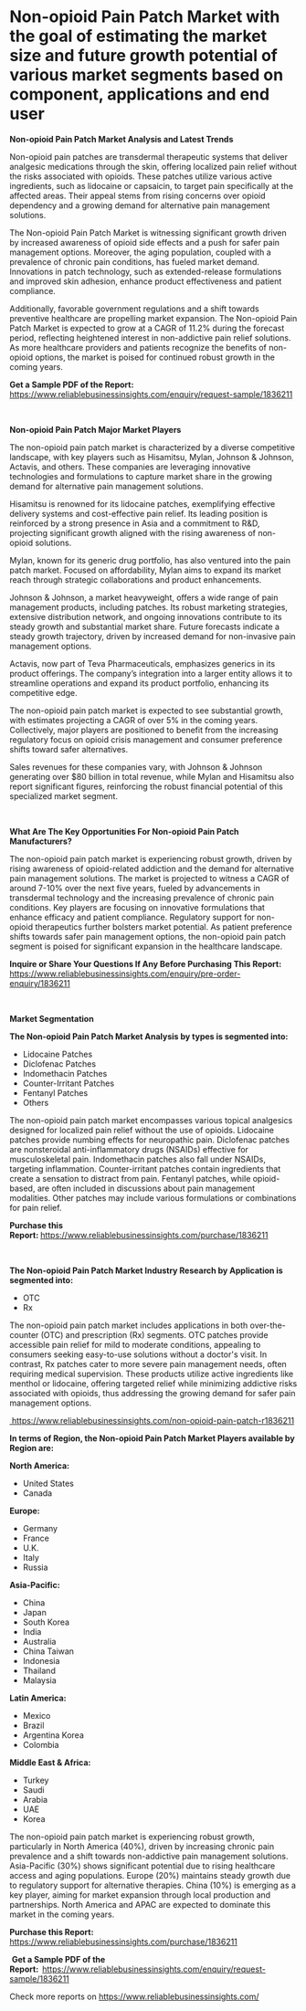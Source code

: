 <p><h1>Non-opioid Pain Patch Market with the goal of estimating the market size and future growth potential of various market segments based on component, applications and end user</h1></p><p><strong>Non-opioid Pain Patch Market Analysis and Latest Trends</strong></p>
<p><p>Non-opioid pain patches are transdermal therapeutic systems that deliver analgesic medications through the skin, offering localized pain relief without the risks associated with opioids. These patches utilize various active ingredients, such as lidocaine or capsaicin, to target pain specifically at the affected areas. Their appeal stems from rising concerns over opioid dependency and a growing demand for alternative pain management solutions.</p><p>The Non-opioid Pain Patch Market is witnessing significant growth driven by increased awareness of opioid side effects and a push for safer pain management options. Moreover, the aging population, coupled with a prevalence of chronic pain conditions, has fueled market demand. Innovations in patch technology, such as extended-release formulations and improved skin adhesion, enhance product effectiveness and patient compliance.</p><p>Additionally, favorable government regulations and a shift towards preventive healthcare are propelling market expansion. The Non-opioid Pain Patch Market is expected to grow at a CAGR of 11.2% during the forecast period, reflecting heightened interest in non-addictive pain relief solutions. As more healthcare providers and patients recognize the benefits of non-opioid options, the market is poised for continued robust growth in the coming years.</p></p>
<p><strong>Get a Sample PDF of the Report:&nbsp;</strong> <a href="https://www.reliablebusinessinsights.com/enquiry/request-sample/1836211?utm_campaign=3003&utm_medium=2&utm_source=Github&utm_content=ia&utm_term=26032025&utm_id=non-opioid-pain-patch">https://www.reliablebusinessinsights.com/enquiry/request-sample/1836211</a></p>
<p>&nbsp;</p>
<p><strong>Non-opioid Pain Patch Major Market Players</strong></p>
<p><p>The non-opioid pain patch market is characterized by a diverse competitive landscape, with key players such as Hisamitsu, Mylan, Johnson & Johnson, Actavis, and others. These companies are leveraging innovative technologies and formulations to capture market share in the growing demand for alternative pain management solutions.</p><p>Hisamitsu is renowned for its lidocaine patches, exemplifying effective delivery systems and cost-effective pain relief. Its leading position is reinforced by a strong presence in Asia and a commitment to R&D, projecting significant growth aligned with the rising awareness of non-opioid solutions.</p><p>Mylan, known for its generic drug portfolio, has also ventured into the pain patch market. Focused on affordability, Mylan aims to expand its market reach through strategic collaborations and product enhancements.</p><p>Johnson & Johnson, a market heavyweight, offers a wide range of pain management products, including patches. Its robust marketing strategies, extensive distribution network, and ongoing innovations contribute to its steady growth and substantial market share. Future forecasts indicate a steady growth trajectory, driven by increased demand for non-invasive pain management options.</p><p>Actavis, now part of Teva Pharmaceuticals, emphasizes generics in its product offerings. The company’s integration into a larger entity allows it to streamline operations and expand its product portfolio, enhancing its competitive edge.</p><p>The non-opioid pain patch market is expected to see substantial growth, with estimates projecting a CAGR of over 5% in the coming years. Collectively, major players are positioned to benefit from the increasing regulatory focus on opioid crisis management and consumer preference shifts toward safer alternatives.</p><p>Sales revenues for these companies vary, with Johnson & Johnson generating over $80 billion in total revenue, while Mylan and Hisamitsu also report significant figures, reinforcing the robust financial potential of this specialized market segment.</p></p>
<p>&nbsp;</p>
<p><strong>What Are The Key Opportunities For Non-opioid Pain Patch Manufacturers?</strong></p>
<p><p>The non-opioid pain patch market is experiencing robust growth, driven by rising awareness of opioid-related addiction and the demand for alternative pain management solutions. The market is projected to witness a CAGR of around 7-10% over the next five years, fueled by advancements in transdermal technology and the increasing prevalence of chronic pain conditions. Key players are focusing on innovative formulations that enhance efficacy and patient compliance. Regulatory support for non-opioid therapeutics further bolsters market potential. As patient preference shifts towards safer pain management options, the non-opioid pain patch segment is poised for significant expansion in the healthcare landscape.</p></p>
<p><strong>Inquire or Share Your Questions If Any Before Purchasing This Report:</strong> <a href="https://www.reliablebusinessinsights.com/enquiry/pre-order-enquiry/1836211?utm_campaign=3003&utm_medium=2&utm_source=Github&utm_content=ia&utm_term=26032025&utm_id=non-opioid-pain-patch">https://www.reliablebusinessinsights.com/enquiry/pre-order-enquiry/1836211</a></p>
<p>&nbsp;</p>
<p><strong>Market Segmentation</strong></p>
<p><strong>The Non-opioid Pain Patch Market Analysis by types is segmented into:</strong></p>
<p><ul><li>Lidocaine Patches</li><li>Diclofenac Patches</li><li>Indomethacin Patches</li><li>Counter-Irritant Patches</li><li>Fentanyl Patches</li><li>Others</li></ul></p>
<p><p>The non-opioid pain patch market encompasses various topical analgesics designed for localized pain relief without the use of opioids. Lidocaine patches provide numbing effects for neuropathic pain. Diclofenac patches are nonsteroidal anti-inflammatory drugs (NSAIDs) effective for musculoskeletal pain. Indomethacin patches also fall under NSAIDs, targeting inflammation. Counter-irritant patches contain ingredients that create a sensation to distract from pain. Fentanyl patches, while opioid-based, are often included in discussions about pain management modalities. Other patches may include various formulations or combinations for pain relief.</p></p>
<p><strong>Purchase this Report:&nbsp;</strong><a href="https://www.reliablebusinessinsights.com/purchase/1836211?utm_campaign=3003&utm_medium=2&utm_source=Github&utm_content=ia&utm_term=26032025&utm_id=non-opioid-pain-patch">https://www.reliablebusinessinsights.com/purchase/1836211</a></p>
<p>&nbsp;</p>
<p><strong>The Non-opioid Pain Patch Market Industry Research by Application is segmented into:</strong></p>
<p><ul><li>OTC</li><li>Rx</li></ul></p>
<p><p>The non-opioid pain patch market includes applications in both over-the-counter (OTC) and prescription (Rx) segments. OTC patches provide accessible pain relief for mild to moderate conditions, appealing to consumers seeking easy-to-use solutions without a doctor's visit. In contrast, Rx patches cater to more severe pain management needs, often requiring medical supervision. These products utilize active ingredients like menthol or lidocaine, offering targeted relief while minimizing addictive risks associated with opioids, thus addressing the growing demand for safer pain management options.</p></p>
<p><a href="https://www.reliablebusinessinsights.com/non-opioid-pain-patch-r1836211?utm_campaign=3003&utm_medium=2&utm_source=Github&utm_content=ia&utm_term=26032025&utm_id=non-opioid-pain-patch">&nbsp;https://www.reliablebusinessinsights.com/non-opioid-pain-patch-r1836211</a></p>
<p><strong>In terms of Region, the Non-opioid Pain Patch Market Players available by Region are:</strong></p>
<p>
    <p> <strong> North America: </strong>
        <ul>
            <li>United States</li>
            <li>Canada</li>
        </ul>
        </p> 
    <p> <strong> Europe: </strong>
        <ul>
            <li>Germany</li>
            <li>France</li>
            <li>U.K.</li>
            <li>Italy</li>
            <li>Russia</li>
        </ul>
        </p> 
    <p> <strong> Asia-Pacific: </strong>
        <ul>
            <li>China</li>
            <li>Japan</li>
            <li>South Korea</li>
            <li>India</li>
            <li>Australia</li>
            <li>China Taiwan</li>
            <li>Indonesia</li>
            <li>Thailand</li>
            <li>Malaysia</li>
        </ul>
        </p> 
    <p> <strong> Latin America: </strong>
        <ul>
            <li>Mexico</li>
            <li>Brazil</li>
            <li>Argentina Korea</li>
            <li>Colombia</li>
        </ul>
        </p> 
    <p> <strong> Middle East & Africa: </strong>
        <ul>
            <li>Turkey</li>
            <li>Saudi</li>
            <li>Arabia</li>
            <li>UAE</li>
            <li>Korea</li>
        </ul>
    </p>
    </p>
<p><p>The non-opioid pain patch market is experiencing robust growth, particularly in North America (40%), driven by increasing chronic pain prevalence and a shift towards non-addictive pain management solutions. Asia-Pacific (30%) shows significant potential due to rising healthcare access and aging populations. Europe (20%) maintains steady growth due to regulatory support for alternative therapies. China (10%) is emerging as a key player, aiming for market expansion through local production and partnerships. North America and APAC are expected to dominate this market in the coming years.</p></p>
<p><strong>Purchase this Report: </strong><a href="https://www.reliablebusinessinsights.com/purchase/1836211?utm_campaign=3003&utm_medium=2&utm_source=Github&utm_content=ia&utm_term=26032025&utm_id=non-opioid-pain-patch">https://www.reliablebusinessinsights.com/purchase/1836211</a></p>
<p>&nbsp;<strong>Get a Sample PDF of the Report:&nbsp;&nbsp;</strong><a href="https://www.reliablebusinessinsights.com/enquiry/request-sample/1836211?utm_campaign=3003&utm_medium=2&utm_source=Github&utm_content=ia&utm_term=26032025&utm_id=non-opioid-pain-patch">https://www.reliablebusinessinsights.com/enquiry/request-sample/1836211</a></p>
<p><strong></strong></p>
<p>Check more reports on <a href="https://www.reliablebusinessinsights.com/?utm_campaign=3003&utm_medium=2&utm_source=Github&utm_content=ia&utm_term=26032025&utm_id=non-opioid-pain-patch">https://www.reliablebusinessinsights.com/</a></p>